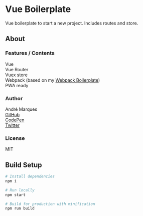 # Vue Boilerplate
Vue boilerplate to start a new project. Includes routes and store.  

## About

### Features / Contents

Vue  
Vue Router  
Vuex store  
Webpack (based on my [Webpack Boilerplate](https://github.com/AndreMarquesDev/WebpackBoilerplate))  
PWA ready

### Author

André Marques  
[GitHub](https://github.com/AndreMarquesDev)  
[CodePen](https://codepen.io/AndreMarquesDev)  
[Twitter](https://twitter.com/BazingaCS)

### License

MIT

## Build Setup

```bash
# Install dependencies
npm i

# Run locally
npm start

# Build for production with minification
npm run build
```
